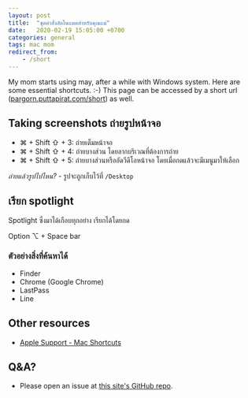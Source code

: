 ```yaml
---
layout: post
title:  "ชุดคำสั่งลัดในแมคสำหรับคุณแม่"
date:   2020-02-19 15:05:00 +0700
categories: general
tags: mac mom
redirect_from:
    - /short
---
```

My mom starts using may, after a while with Windows system. Here are some essential shortcuts. :-) This page can be accessed by a short url ([pargorn.puttapirat.com/short](https://pargorn.puttapirat.com/short)) as well. 

## Taking screenshots ถ่ายรูปหน้าจอ 
- ⌘ + Shift ⇧ + 3: ถ่ายเต็มหน้าจอ 
- ⌘ + Shift ⇧ + 4: ถ่ายบางส่วน โดยลากบริเวณที่ต้องการถ่าย 
- ⌘ + Shift ⇧ + 5: ถ่ายบางส่วนหรืออัดวีดีโอหน้าจอ โดยเมื่อกดแล้วจะมีเมนูมาให้เลือก

*ถ่ายแล้วรูปไปไหน?* - รูปจะถูกเก็บไว้ที่ `/Desktop`

## เรียก spotlight 
Spotlight ซึ่งมาได้เกือบทุกอย่าง เรียกได้โดยกด 

Option ⌥ + Space bar

### ตัวอย่างสิ่งที่ค้นหาได้
- Finder
- Chrome (Google Chrome)
- LastPass
- Line

## Other resources 
- [Apple Support - Mac Shortcuts](https://support.apple.com/en-us/HT201236)

## Q&A? 
- Please open an issue at [this site's GitHub repo](https://github.com/marchputt/personal-profile/issues). 